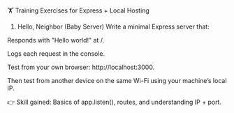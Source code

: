 🏋️ Training Exercises for Express + Local Hosting

1. Hello, Neighbor (Baby Server)
   Write a minimal Express server that:

Responds with "Hello world!" at /.

Logs each request in the console.

Test from your own browser: http://localhost:3000.

Then test from another device on the same Wi-Fi using your machine’s local IP.

👉 Skill gained: Basics of app.listen(), routes, and understanding IP + port.

